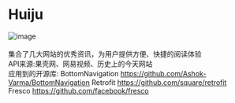 # Huiju
![image](https://github.com/kitscode/Huiju/blob/master/huiju2.gif)<br><br>
集合了几大网站的优秀资讯，为用户提供方便、快捷的阅读体验<br>
API来源:果壳网、网易视频、历史上的今天网站<br>
应用到的开源库:
 BottomNavigation https://github.com/Ashok-Varma/BottomNavigation
 Retrofit         https://github.com/square/retrofit      
 Fresco           https://github.com/facebook/fresco

